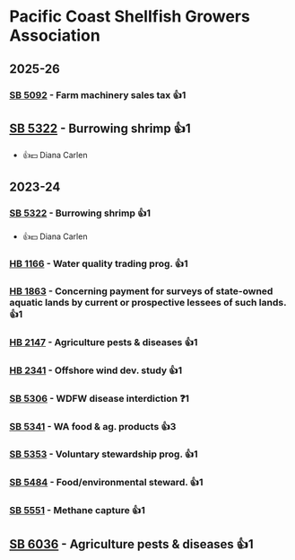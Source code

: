 # Pacific Coast Shellfish Growers Association
## 2025-26

### [SB 5092](/bill/2025-26/sb/5092/) - Farm machinery sales tax 👍1  

## [SB 5322](/bill/2025-26/sb/5322/) - Burrowing shrimp 👍1  
* 👍💵 Diana Carlen

## 2023-24

### [SB 5322](/bill/2023-24/sb/5322/) - Burrowing shrimp 👍1  
* 👍💵 Diana Carlen

### [HB 1166](/bill/2023-24/hb/1166/) - Water quality trading prog. 👍1  

### [HB 1863](/bill/2023-24/hb/1863/) - Concerning payment for surveys of state-owned aquatic lands by current or prospective lessees of such lands. 👍1  

### [HB 2147](/bill/2023-24/hb/2147/) - Agriculture pests & diseases 👍1  

### [HB 2341](/bill/2023-24/hb/2341/) - Offshore wind dev. study 👍1  

### [SB 5306](/bill/2023-24/sb/5306/) - WDFW disease interdiction   ❓1

### [SB 5341](/bill/2023-24/sb/5341/) - WA food & ag. products 👍3  

### [SB 5353](/bill/2023-24/sb/5353/) - Voluntary stewardship prog. 👍1  

### [SB 5484](/bill/2023-24/sb/5484/) - Food/environmental steward. 👍1  

### [SB 5551](/bill/2023-24/sb/5551/) - Methane capture 👍1  

## [SB 6036](/bill/2023-24/sb/6036/) - Agriculture pests & diseases 👍1  
